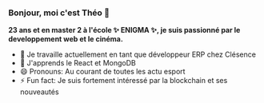 ### Bonjour, moi c'est Théo 👋


**23 ans et en master 2 à l'école ✨ ENIGMA ✨, je suis passionné par le developpement web et le cinéma.**

- 🔭 Je travaille actuellement en tant que développeur ERP chez Clésence
- 🌱 J'apprends le React et MongoDB
- 😄 Pronouns: Au courant de toutes les actu esport
- ⚡ Fun fact: Je suis fortement intéressé par la blockchain et ses nouveautés

